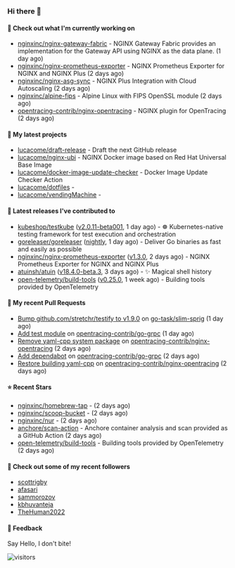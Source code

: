 ### Hi there 👋

#### 👷 Check out what I'm currently working on

- [nginxinc/nginx-gateway-fabric](https://github.com/nginxinc/nginx-gateway-fabric) - NGINX Gateway Fabric provides an implementation for the Gateway API using NGINX as the data plane. (1 day ago)
- [nginxinc/nginx-prometheus-exporter](https://github.com/nginxinc/nginx-prometheus-exporter) - NGINX Prometheus Exporter for NGINX and NGINX Plus (2 days ago)
- [nginxinc/nginx-asg-sync](https://github.com/nginxinc/nginx-asg-sync) - NGINX Plus Integration with Cloud Autoscaling  (2 days ago)
- [nginxinc/alpine-fips](https://github.com/nginxinc/alpine-fips) - Alpine Linux with FIPS OpenSSL module (2 days ago)
- [opentracing-contrib/nginx-opentracing](https://github.com/opentracing-contrib/nginx-opentracing) - NGINX plugin for OpenTracing (2 days ago)

#### 🌱 My latest projects

- [lucacome/draft-release](https://github.com/lucacome/draft-release) - Draft the next GitHub release
- [lucacome/nginx-ubi](https://github.com/lucacome/nginx-ubi) - NGINX Docker image based on Red Hat Universal Base Image
- [lucacome/docker-image-update-checker](https://github.com/lucacome/docker-image-update-checker) - Docker Image Update Checker Action
- [lucacome/dotfiles](https://github.com/lucacome/dotfiles) - 
- [lucacome/vendingMachine](https://github.com/lucacome/vendingMachine) - 

#### 🔭 Latest releases I've contributed to

- [kubeshop/testkube](https://github.com/kubeshop/testkube) ([v2.0.11-beta001](https://github.com/kubeshop/testkube/releases/tag/v2.0.11-beta001), 1 day ago) - ☸️ Kubernetes-native testing framework for test execution and orchestration
- [goreleaser/goreleaser](https://github.com/goreleaser/goreleaser) ([nightly](https://github.com/goreleaser/goreleaser/releases/tag/nightly), 1 day ago) - Deliver Go binaries as fast and easily as possible
- [nginxinc/nginx-prometheus-exporter](https://github.com/nginxinc/nginx-prometheus-exporter) ([v1.3.0](https://github.com/nginxinc/nginx-prometheus-exporter/releases/tag/v1.3.0), 2 days ago) - NGINX Prometheus Exporter for NGINX and NGINX Plus
- [atuinsh/atuin](https://github.com/atuinsh/atuin) ([v18.4.0-beta.3](https://github.com/atuinsh/atuin/releases/tag/v18.4.0-beta.3), 3 days ago) - ✨ Magical shell history
- [open-telemetry/build-tools](https://github.com/open-telemetry/build-tools) ([v0.25.0](https://github.com/open-telemetry/build-tools/releases/tag/v0.25.0), 1 week ago) - Building tools provided by OpenTelemetry

#### 🔨 My recent Pull Requests

- [Bump github.com/stretchr/testify to v1.9.0](https://github.com/go-task/slim-sprig/pull/19) on [go-task/slim-sprig](https://github.com/go-task/slim-sprig) (1 day ago)
- [Add test module](https://github.com/opentracing-contrib/go-grpc/pull/19) on [opentracing-contrib/go-grpc](https://github.com/opentracing-contrib/go-grpc) (1 day ago)
- [Remove yaml-cpp system package](https://github.com/opentracing-contrib/nginx-opentracing/pull/657) on [opentracing-contrib/nginx-opentracing](https://github.com/opentracing-contrib/nginx-opentracing) (2 days ago)
- [Add dependabot](https://github.com/opentracing-contrib/go-grpc/pull/18) on [opentracing-contrib/go-grpc](https://github.com/opentracing-contrib/go-grpc) (2 days ago)
- [Restore building yaml-cpp](https://github.com/opentracing-contrib/nginx-opentracing/pull/656) on [opentracing-contrib/nginx-opentracing](https://github.com/opentracing-contrib/nginx-opentracing) (2 days ago)

#### ⭐ Recent Stars

- [nginxinc/homebrew-tap](https://github.com/nginxinc/homebrew-tap) -  (2 days ago)
- [nginxinc/scoop-bucket](https://github.com/nginxinc/scoop-bucket) -  (2 days ago)
- [nginxinc/nur](https://github.com/nginxinc/nur) -  (2 days ago)
- [anchore/scan-action](https://github.com/anchore/scan-action) - Anchore container analysis and scan provided as a GitHub Action (2 days ago)
- [open-telemetry/build-tools](https://github.com/open-telemetry/build-tools) - Building tools provided by OpenTelemetry (2 days ago)

#### 👯 Check out some of my recent followers

- [scottrigby](https://github.com/scottrigby)
- [afasari](https://github.com/afasari)
- [sammorozov](https://github.com/sammorozov)
- [kbhuvanteja](https://github.com/kbhuvanteja)
- [TheHuman2022](https://github.com/TheHuman2022)

#### 💬 Feedback

Say Hello, I don't bite!

![visitors](https://visitor-badge.laobi.icu/badge?page_id=lucacome.visitor-badge)
#
